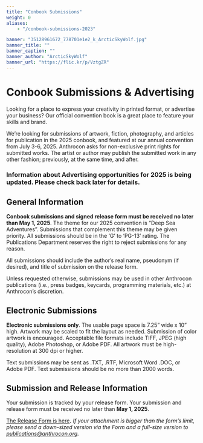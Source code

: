 ```yaml
---
title: "Conbook Submissions"
weight: 0
aliases:
    - "/conbook-submissions-2023"

banner: "35128961672_778701e1e2_k_ArcticSkyWolf.jpg"
banner_title: ""
banner_caption: ""
banner_author: "ArcticSkyWolf"
banner_url: "https://flic.kr/p/VztgZR"
---
```


# Conbook Submissions & Advertising

Looking for a place to express your creativity in printed format, or advertise your business? Our official convention book is a great place to feature your skills and brand.

We’re looking for submissions of artwork, fiction, photography, and articles for publication in the 2025 conbook, and featured at our annual convention from July 3-6, 2025. Anthrocon asks for non-exclusive print rights for submitted works. The artist or author may publish the submitted work in any other fashion; previously, at the same time, and after.

### **Information about Advertising opportunities for 2025 is being updated. Please check back later for details.**

## General Information

**Conbook submissions and signed release form must be received no later than May 1, 2025**. The theme for our 2025 convention is “Deep Sea Adventures”. Submissions that complement this theme may be given priority. All submissions should be in the ‘G’ to ‘PG-13’ rating. The Publications Department reserves the right to reject submissions for any reason.

All submissions should include the author’s real name, pseudonym (if desired), and title of submission on the release form.

Unless requested otherwise, submissions may be used in other Anthrocon publications (i.e., press badges, keycards, programming materials, etc.) at Anthrocon’s discretion.

## Electronic Submissions

**Electronic submissions only**. The usable page space is 7.25” wide x 10” high. Artwork may be scaled to fit the layout as needed. Submission of color artwork is encouraged. Acceptable file formats include TIFF, JPEG (high quality), Adobe Photoshop, or Adobe PDF. All artwork must be high-resolution at 300 dpi or higher.

Text submissions may be sent as .TXT, .RTF, Microsoft Word .DOC, or Adobe PDF. Text submissions should be no more than 2000 words.

## Submission and Release Information

Your submission is tracked by your release form. Your submission and release form must be received no later than **May 1, 2025**.

[The Release Form is here](https://forms.gle/MUgWJMknFyBqjrVh7)**.** *If your attachment is bigger than the form’s limit, please send a down-sized version via the Form and a full-size version to publications@anthrocon.org.*
